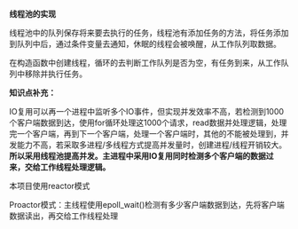 **线程池的实现**

线程池中的队列保存将来要去执行的任务，线程池有添加任务的方法，将任务添加到队列中后，通过条件变量去通知，休眠的线程会被唤醒，从工作队列取数据。

在构造函数中创建线程，循环的去判断工作队列是否为空，有任务到来，从工作队列中移除并执行任务。

**知识点补充：**

IO复用可以再一个进程中监听多个IO事件，但实现并发效率不高，若检测到1000个客户端数据到达，使用for循环处理这1000个请求，read数据并处理逻辑，处理完一个客户端，再到下一个客户端，处理一个客户端时，其他的不能被处理到，并发能力不高，若采取多进程/多线程方式提高并发量时，创建进程/线程开销较大。**所以采用线程池提高并发。主进程中采用IO复用同时检测多个客户端的数据过来，交给工作线程处理逻辑。**

本项目使用reactor模式

Proactor模式：主线程使用epoll_wait()检测有多少客户端数据到达，先将客户端数据读出，再交给工作线程处理